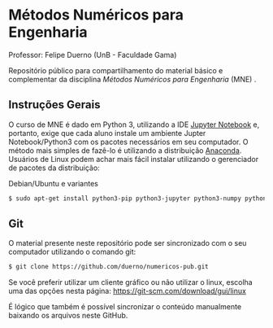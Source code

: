 Métodos Numéricos para Engenharia
=================================

Professor: Felipe Duerno (UnB - Faculdade Gama)

Repositório público para compartilhamento do material básico e complementar da disciplina _Métodos Numéricos para Engenharia_ (MNE) .

Instruções Gerais
-----------------

O curso de MNE é dado em Python 3, utilizando a IDE [Jupyter Notebook](http://jupyter.org/) e, portanto, exige que cada aluno instale um ambiente Jupter Notebook/Python3 com os pacotes necessários em seu computador. O método mais simples de fazê-lo é utilizando a distribuição [Anaconda](https://www.anaconda.com/download/). Usuários de Linux podem achar mais fácil instalar utilizando o gerenciador de pacotes da distribuição:

  Debian/Ubuntu e variantes
  ```bash
  $ sudo apt-get install python3-pip python3-jupyter python3-numpy python3-scipy python3-matplotlib
  ```

Git
---

O material presente neste repositório pode ser sincronizado com o seu computador utilizando o comando git:

  ```bash
  $ git clone https://github.com/duerno/numericos-pub.git
  ```

Se você preferir utilizar um cliente gráfico ou não utilizar o linux, escolha uma das opções nesta página: https://git-scm.com/download/gui/linux

É lógico que também é possível sincronizar o conteúdo manualmente baixando os arquivos neste GitHub.
